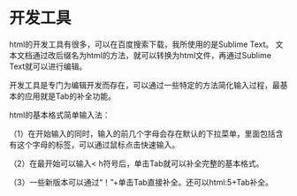 开发工具
===================

html的开发工具有很多，可以在百度搜索下载，我所使用的是Sublime Text。
文本文档通过改后缀名为html的方法，就可以转换为html文件，再通过Sublime Text就可以进行编辑。

开发工具是专门为编辑开发而存在，可以通过一些特定的方法简化输入过程，最基本的应用就是Tab的补全功能。

html的基本格式简单输入法：

（1）在开始输入的同时，输入的前几个字母会存在默认的下拉菜单，里面包括含有这个字母的标签，可以通过鼠标点击快速输入。

（2）在最开始可以输入< h符号后，单击Tab就可以补全完整的基本格式。

（3）一些新版本可以通过“！”+单击Tab直接补全。还可以html:5+Tab补全。